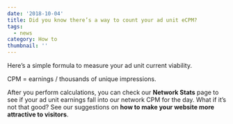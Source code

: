 ```yaml
---
date: '2018-10-04'
title: Did you know there’s a way to count your ad unit eCPM?
tags:
  - news
category: How to
thumbnail: ''
---
```

Here’s a simple formula to measure your ad unit current viability. 

CPM =  earnings /  thousands of unique impressions. 

After you perform calculations, you can check our **Network Stats** page to see if your ad unit earnings fall into our network CPM for the day. What if it’s not that good? See our suggestions on **how to make your website more attractive to visitors**.
